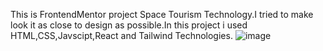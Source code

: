 This is FrontendMentor project Space Tourism Technology.I tried to make look it as close to design as possible.In this project i used HTML,CSS,Javscipt,React and Tailwind Technologies.
![image](https://github.com/user-attachments/assets/d8756fd1-2695-40f7-b01c-28b63ce62028)
